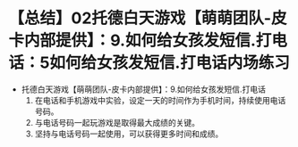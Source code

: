 # 【总结】02托德白天游戏【萌萌团队-皮卡内部提供】：9.如何给女孩发短信.打电话：5如何给女孩发短信.打电话内场练习

-   托德白天游戏【萌萌团队-皮卡内部提供】：9.如何给女孩发短信.打电话
    1.  在电话和手机游戏中实验，设定一天的时间作为手机时间，持续使用电话号码。
    2.  与电话号码一起玩游戏是取得最大成绩的关键。
    3.  坚持与电话号码一起使用，可以获得更多时间和成绩。
